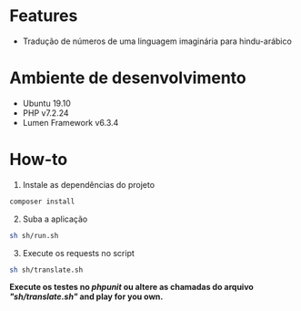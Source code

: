# Features

- Tradução de números de uma linguagem imaginária para hindu-arábico

# Ambiente de desenvolvimento

- Ubuntu 19.10
- PHP v7.2.24
- Lumen Framework v6.3.4

# How-to

1. Instale as dependências do projeto
```sh
composer install
```

2. Suba a aplicação
```sh
sh sh/run.sh
```

3. Execute os requests no script
```sh
sh sh/translate.sh
```

**Execute os testes no _phpunit_ ou altere as chamadas do arquivo _"sh/translate.sh"_ and play for you own.**
